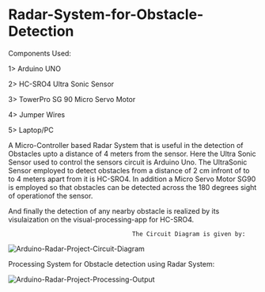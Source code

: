 # Radar-System-for-Obstacle-Detection
Components Used:

1> Arduino UNO

2> HC-SRO4 Ultra Sonic Sensor

3> TowerPro SG 90 Micro Servo Motor

4> Jumper Wires 

5> Laptop/PC




A Micro-Controller based Radar System that is useful in the detection of Obstacles upto a distance of 4 meters from the sensor. 
Here the Ultra Sonic Sensor used to control the sensors circuit is Arduino Uno. The UltraSonic Sensor employed to detect obstacles from a distance of 2 cm infront of to to 4 meters apart from it is HC-SRO4. 
In addition a Micro Servo Motor SG90 is employed so that obstacles can be detected across the 180 degrees sight of operationof the sensor.

And finally the detection of any nearby obstacle is realized by its visulaization on the visual-processing-app for HC-SRO4.


                                       The Circuit Diagram is given by:
                                       
![Arduino-Radar-Project-Circuit-Diagram](https://user-images.githubusercontent.com/64331214/122295476-dbdf3280-cf16-11eb-8e81-9b8196d544b2.jpg)


Processing System for Obstacle detection using Radar System: 

![Arduino-Radar-Project-Processing-Output](https://user-images.githubusercontent.com/64331214/122295641-18ab2980-cf17-11eb-8e3b-78bd06301989.jpg)
